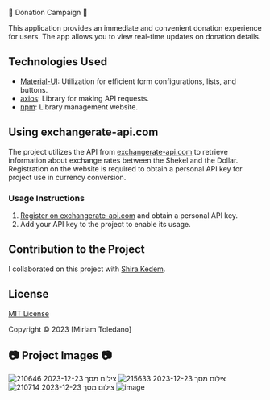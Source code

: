  🌟 Donation Campaign 🌟

This application provides an immediate and convenient donation experience for users. The app allows you to view real-time updates on donation details.

## Technologies Used

- [Material-UI](https://mui.com): Utilization for efficient form configurations, lists, and buttons.
- [axios](https://github.com/axios/axios): Library for making API requests.
- [npm](npm): Library management website.

## Using exchangerate-api.com

The project utilizes the API from [exchangerate-api.com](https://www.exchangerate-api.com) to retrieve information about exchange rates between the Shekel and the Dollar. Registration on the website is required to obtain a personal API key for project use in currency conversion.

### Usage Instructions

1. [Register on exchangerate-api.com](https://www.exchangerate-api.com) and obtain a personal API key.
2. Add your API key to the project to enable its usage.

## Contribution to the Project

I collaborated on this project with [Shira Kedem](https://github.com/ShiraKedem).

## License

[MIT License](https://choosealicense.com/licenses/mit/)

Copyright © 2023 [Miriam Toledano]

## 📷 Project Images 📷
![צילום מסך 2023-12-23 210646](https://github.com/miritoledano/DonationCampaign/assets/150906463/90672bc5-ea89-48d6-86af-98d4e7ff04e6)
![צילום מסך 2023-12-23 215633](https://github.com/miritoledano/DonationCampaign/assets/150906463/8cd8e94e-1594-4540-979f-882c7a0fa940)
![צילום מסך 2023-12-23 210714](https://github.com/miritoledano/DonationCampaign/assets/150906463/3bde578c-e2a0-4fca-b16e-7f987d1b651a)
![image](https://github.com/user-attachments/assets/7cd3c487-2a28-4a26-96e1-4fac42f11ddc)











